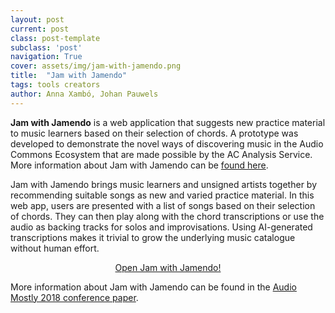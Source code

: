 ```yaml
---
layout: post
current: post
class: post-template
subclass: 'post'
navigation: True
cover: assets/img/jam-with-jamendo.png
title:  "Jam with Jamendo"
tags: tools creators
author: Anna Xambó, Johan Pauwels
---
```


**Jam with Jamendo** is a web application that suggests new practice material to music learners based on their selection of chords. A prototype was developed to demonstrate the novel ways of discovering music in the Audio Commons Ecosystem that are made possible by the AC Analysis Service. More information about Jam with Jamendo can be [found here](https://www.audiocommons.org/jam/).

Jam with Jamendo brings music learners and unsigned artists together by recommending suitable songs as new and varied practice material. In this web app, users are presented with a list of songs based on their selection of chords. They can then play along with the chord transcriptions or use the audio as backing tracks for solos and improvisations. Using AI-generated transcriptions makes it trivial to grow the underlying music catalogue without human effort.

<p style="text-align: center;"> 
<a href="http://www.audiocommons.org/jam/qbc-viz.html" target="_blank">Open Jam with Jamendo!</a> 
</p>

More information about Jam with Jamendo can be found in the [Audio Mostly 2018 conference paper](https://www.researchgate.net/publication/327607463_Jam_with_Jamendo_Querying_a_Large_Music_Collection_by_Chords_from_a_Learner's_Perspective).
